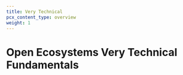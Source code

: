 ```yaml
---
title: Very Technical
pcx_content_type: overview
weight: 1
---
```


# Open Ecosystems Very Technical Fundamentals
